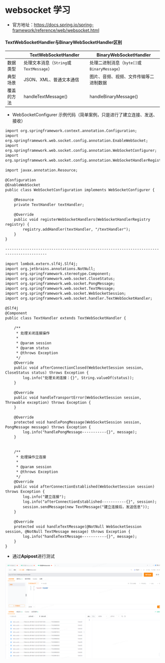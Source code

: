 # websocket 学习

- 官方地址：https://docs.spring.io/spring-framework/reference/web/websocket.html

#### TextWebSocketHandler与BinaryWebSocketHandler区别

|            | TextWebSocketHandler                    | BinaryWebSocketHandler                      |
| ---------- | --------------------------------------- | ------------------------------------------- |
| 数据类型   | 处理文本消息（`String`或`TextMessage`） | 处理二进制消息（`byte[]`或`BinaryMessage`） |
| 典型场景   | JSON、XML、普通文本通信                 | 图片、音频、视频、文件传输等二进制数据      |
| 覆盖的方法 | handleTextMessage()                     | handleBinaryMessage()                       |

- WebSocketConfigurer 示例代码（简单案例，只是进行了建立连接、发送、接收）

```jade
import org.springframework.context.annotation.Configuration;
import org.springframework.web.socket.config.annotation.EnableWebSocket;
import org.springframework.web.socket.config.annotation.WebSocketConfigurer;
import org.springframework.web.socket.config.annotation.WebSocketHandlerRegistry;

import javax.annotation.Resource;

@Configuration
@EnableWebSocket
public class WebSocketConfiguration implements WebSocketConfigurer {

    @Resource
    private TextHandler textHandler;

    @Override
    public void registerWebSocketHandlers(WebSocketHandlerRegistry registry) {
        registry.addHandler(textHandler, "/textHandler");
    }
}

-----------------------------------------------------------------------------------------

import lombok.extern.slf4j.Slf4j;
import org.jetbrains.annotations.NotNull;
import org.springframework.stereotype.Component;
import org.springframework.web.socket.CloseStatus;
import org.springframework.web.socket.PongMessage;
import org.springframework.web.socket.TextMessage;
import org.springframework.web.socket.WebSocketSession;
import org.springframework.web.socket.handler.TextWebSocketHandler;

@Slf4j
@Component
public class TextHandler extends TextWebSocketHandler {

    /**
     * 处理关闭连接操作
     *
     * @param session
     * @param status
     * @throws Exception
     */
    @Override
    public void afterConnectionClosed(WebSocketSession session, CloseStatus status) throws Exception {
        log.info("处理关闭连接：{}", String.valueOf(status));
    }

    @Override
    public void handleTransportError(WebSocketSession session, Throwable exception) throws Exception {
    }

    @Override
    protected void handlePongMessage(WebSocketSession session, PongMessage message) throws Exception {
        log.info("handlePongMessage-----------{}", message);
    }


    /**
     * 处理操作立连接
     *
     * @param session
     * @throws Exception
     */
    @Override
    public void afterConnectionEstablished(WebSocketSession session) throws Exception {
        log.info("建立连接");
        log.info("afterConnectionEstablished-----------{}", session);
        session.sendMessage(new TextMessage("建立连接后，发送信息"));
    }

    @Override
    protected void handleTextMessage(@NotNull WebSocketSession session, @NotNull TextMessage message) throws Exception {
        log.info("handleTextMessage-----------{}", message);
    }
}
```

- 通过**Apipost**进行测试

![image-20250331140052307](./websocket.assets/image-20250331140052307.png)
